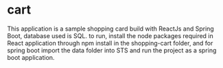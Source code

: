 # cart
This application is a sample shopping card build with ReactJs and Spring Boot, database used is SQL. to run, install the node packages required in React application through npm install in the shopping-cart folder, and for spring boot import the data folder into STS and run the project as a spring boot application.
